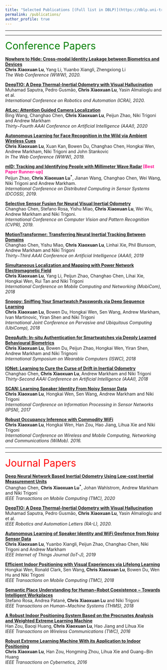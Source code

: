 ```yaml
---
title: "Selected Publications [(Full list in DBLP)](https://dblp.uni-trier.de/pers/hd/l/Lu_0001:Xiaoxuan)"
permalink: /publications/
author_profile: true
---
```


---
---

<font size="6" color="green">Conference Papers</font>
<br/> 

<b>[Nowhere to Hide: Cross-modal Identity Leakage between Biometrics and Devices](https://christopherlu.github.io/404) </b> <br>
<b>Chris Xiaoxuan Lu</b>‚ Yang Li, Yuanbo Xiangli‚ Zhengxiong Li <br>
<i> The Web Conference (WWW), 2020. </i>

<b>[DeepTIO: A Deep Thermal-Inertial Odometry with Visual Hallucination](https://christopherlu.github.io/404) </b> <br>
Muhamad Saputra, Pedro Gusmão, <b>Chris Xiaoxuan Lu</b>‚ Yasin Almalioglu and et al. <br>
<i> International Conference on Robotics and Automation (ICRA), 2020. </i>

<b>[AtLoc: Attention Guided Camera Localization](https://christopherlu.github.io/publications/atloc) </b> <br>
Bing Wang, Changhao Chen, <b>Chris Xiaoxuan Lu</b>‚ Peijun Zhao, Niki Trigoni and Andrew Markham <br>
<i> Thirty−Fourth AAAI Conference on Artificial Intelligence (AAAI), 2020 </i>

<b>[Autonomous Learning for Face Recognition in the Wild via Ambient Wireless Cues](https://christopherlu.github.io/publications/autotune) </b> <br>
<b>Chris Xiaoxuan Lu</b>‚ Xuan Kan‚ Bowen Du‚ Changhao Chen‚ Hongkai Wen‚ Andrew Markham‚ Niki Trigoni and John Stankovic <br>
<i> In The Web Conference (WWW), 2019. </i>

<b>[mID: Tracking and Identifying People with Millimeter Wave Radar](https://christopherlu.github.io/publications/mid1) <font color="#FF1493">[Best Paper Runner-up]</font>  </b> <br>
Peijun Zhao, <b>Chris Xiaoxuan Lu<sup>&#42;</sup></b>‚ Jianan Wang, Changhao Chen, Wei Wang, Niki Trigoni and Andrew Markham. <br>
<i> International Conference on Distributed Computing in Sensor Systems (DCOSS), 2019. </i>

<b>[Selective Sensor Fusion for Neural Visual Inertial Odometry](https://christopherlu.github.io/publications/selection) </b> <br>
Changhao Chen‚ Stefano Rosa‚ Yishu Miao‚ <b>Chris Xiaoxuan Lu</b>‚ Wei Wu, Andrew Markham and Niki Trigoni. <br>
<i> International Conference on Computer Vision and Pattern Recognition (CVPR), 2019. </i>

<b>[MotionTransformer: Transferring Neural Inertial Tracking Between Domains](https://christopherlu.github.io/publications/motiontransformer)</b> <br>
Changhao Chen‚ Yishu Miao‚ <b>Chris Xiaoxuan Lu</b>‚ Linhai Xie‚ Phil Blunsom‚ Andrew Markham and Niki Trigoni <br>
<i> Thirty−Third AAAI Conference on Artificial Intelligence (AAAI), 2019 </i>

<b>[Simultaneous Localization and Mapping with Power Network Electromagnetic Field](https://christopherlu.github.io/publications/emrslam)</b> <br>
<b>Chris Xiaoxuan Lu</b>, Yang Li, Peijun Zhao, Changhao Chen, Lihai Xie, Hongkai Wen, Rui Tan and Niki Trigoni <br>
<i> International Conference on Mobile Computing and Networking (MobiCom), 2018 </i>

<b>[Snoopy: Sniffing Your Smartwatch Passwords via Deep Sequence Learning](https://christopherlu.github.io/publications/snoopy)</b> <br>
<b>Chris Xiaoxuan Lu</b>, Bowen Du, Hongkai Wen, Sen Wang, Andrew Markham, Ivan Martinovic, Yiran Shen and Niki Trigoni <br>
<i> International Joint Conference on Pervasive and Ubiquitous Computing (UbiComp), 2018 </i>

<b>[DeepAuth: In-situ Authentication for Smartwatches via Deeply Learned Behavioural Biometrics](https://christopherlu.github.io/publications/deepauth)</b> <br>
<b>Chris Xiaoxuan Lu</b>, Bowen Du‚ Peijun Zhao‚ Hongkai Wen‚ Yiran Shen‚ Andrew Markham and Niki Trignoni <br>
<i> International Symposium on Wearable Computers (ISWC), 2018 </i>

<b>[IONet: Learning to Cure the Curse of Drift in Inertial Odometry](https://christopherlu.github.io/publications/ionet)</b> <br>
Changhao Chen‚ <b>Chris Xiaoxuan Lu</b>‚ Andrew Markham and Niki Trigoni <br>
<i> Thirty-Second AAAI Conference on Artificial Intelligence (AAAI), 2018 </i>

<b>[SCAN: Learning Speaker Identity From Noisy Sensor Data](https://christopherlu.github.io/publications/scan)</b> <br>
<b>Chris Xiaoxuan Lu</b>, Hongkai Wen, Sen Wang, Andrew Markham and Niki Trigoni <br>
<i> International Conference on Information Processing in Sensor Networks (IPSN), 2017 </i>

<b>[Robust Occupancy Inference with Commodity WiFi](https://christopherlu.github.io/publications/wipin)</b> <br>
<b>Chris Xiaoxuan Lu</b>‚ Hongkai Wen‚ Han Zou‚ Hao Jiang‚ Lihua Xie and Niki Trigoni <br>
<i> International Conference on Wireless and Mobile Computing‚ Networking and Communications (WiMob). 2016. </i>

---
---

<font size="6" color="red">Journal Papers</font>
<br/> 

<b>[Deep Neural Network Based Inertial Odometry Using Low-cost Inertial Measurement Units](https://christopherlu.github.io/publications/tmc20-ionet)</b> <br>
Changhao Chen, <b>Chris Xiaoxuan Lu<sup>&#42;</sup></b>‚ Johan Wahlstrom, Andrew Markham and Niki Trigoni <br>
<i> IEEE Transactions on Mobile Computing (TMC), 2020 </i>

<b>[DeepTIO: A Deep Thermal-Inertial Odometry with Visual Hallucination](https://christopherlu.github.io/404) </b> <br>
Muhamad Saputra, Pedro Gusmão, <b>Chris Xiaoxuan Lu</b>‚ Yasin Almalioglu and et al. <br>
<i> IEEE Robotics and Automation Letters (RA-L), 2020. </i>

<b>[Autonomous Learning of Speaker Identity and WiFi Geofence from Noisy Sensor Data](https://christopherlu.github.io/publications/iot-j19)</b> <br>
<b>Chris Xiaoxuan Lu</b>‚ Yuanbo Xiangli‚ Peijun Zhao‚ Changhao Chen‚ Niki Trigoni and Andrew Markham <br>
<i> IEEE Internet of Things Journal (IoT-J), 2019 </i>

<b>[Efficient Indoor Positioning with Visual Experiences via Lifelong Learning](https://christopherlu.github.io/publications/tmc18)</b> <br>
Hongkai Wen‚ Ronald Clark‚ Sen Wang‚ <b>Chris Xiaoxuan Lu</b>‚ Bowen Du‚ Wen Hu and Niki Trigoni <br>
<i> IEEE Transactions on Mobile Computing (TMC), 2018 </i>

<b>[Semantic Place Understanding for Human−Robot Coexistence − Towards Intelligent Workplaces](https://christopherlu.github.io/publications/thms18)</b> <br>
Stefano Rosa‚ Andrea Patanè‚ <b>Chris Xiaoxuan Lu</b> and Niki Trigoni <br>
<i> IEEE Transactions on Human−Machine Systems (THMS), 2018 </i>

<b>[A Robust Indoor Positioning System Based on the Procrustes Analysis and Weighted Extreme Learning Machine](https://christopherlu.github.io/publications/twc16)</b> <br>
Han Zou‚ Baoqi Huang‚ <b>Chris Xiaoxuan Lu</b>‚ Hao Jiang and Lihua Xie <br>
<i> IEEE Transactions on Wireless Communications (TWC), 2016 </i>

<b>[Robust Extreme Learning Machine With its Application to Indoor Positioning](https://christopherlu.github.io/publications/tc16)</b> <br>
<b>Chris Xiaoxuan Lu</b>, Han Zou‚ Hongming Zhou‚ Lihua Xie and Guang−Bin Huang<br>
<i> IEEE Transactions on Cybernetics, 2016 </i>




